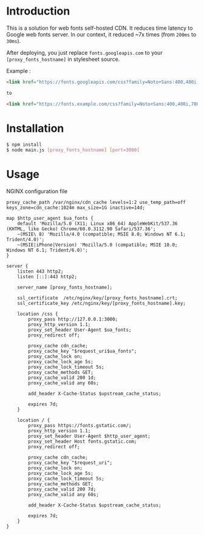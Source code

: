 # Introduction

This is a solution for web fonts self-hosted CDN. It reduces time latency to Google web fonts server. In our context, it reduced ~7x times (from `200ms` to `30ms`).

After deploying, you just replace `fonts.googleapis.com` to your `[proxy_fonts_hostname]` in stylesheet source.

Example :

```html
<link href="https://fonts.googleapis.com/css?family=Noto+Sans:400,400i,700,700i&amp;subset=vietnamese" rel="stylesheet">

to

<link href="https://fonts.example.com/css?family=Noto+Sans:400,400i,700,700i&amp;subset=vietnamese" rel="stylesheet">
```

# Installation

```bash
$ npm install
$ node main.js [proxy_fonts_hostname] [port=3000]
```

# Usage

NGINX configuration file

```nginx
proxy_cache_path /var/nginx/cdn_cache levels=1:2 use_temp_path=off keys_zone=cdn_cache:1024m max_size=1G inactive=14d;

map $http_user_agent $ua_fonts {
    default 'Mozilla/5.0 (X11; Linux x86_64) AppleWebKit/537.36 (KHTML, like Gecko) Chrome/60.0.3112.90 Safari/537.36';
    ~(MSIE\ 8) 'Mozilla/4.0 (compatible; MSIE 8.0; Windows NT 6.1; Trident/4.0)';
    ~(MSIE|iPhone|Version) 'Mozilla/5.0 (compatible; MSIE 10.0; Windows NT 6.1; Trident/6.0)';
}

server {
	listen 443 http2;
	listen [::]:443 http2;

	server_name [proxy_fonts_hostname];
	
	ssl_certificate	 /etc/nginx/key/[proxy_fonts_hostname].crt;
	ssl_certificate_key /etc/nginx/key/[proxy_fonts_hostname].key;

    location /css {
        proxy_pass http://127.0.0.1:3000;
        proxy_http_version 1.1;
        proxy_set_header User-Agent $ua_fonts;
        proxy_redirect off;

        proxy_cache cdn_cache;
        proxy_cache_key "$request_uri$ua_fonts";
        proxy_cache_lock on;
        proxy_cache_lock_age 5s;
        proxy_cache_lock_timeout 5s;
        proxy_cache_methods GET;
        proxy_cache_valid 200 1d;
        proxy_cache_valid any 60s;

        add_header X-Cache-Status $upstream_cache_status;

        expires 7d;
    }

    location / {
        proxy_pass https://fonts.gstatic.com/;
        proxy_http_version 1.1;
        proxy_set_header User-Agent $http_user_agent;
        proxy_set_header Host fonts.gstatic.com;
        proxy_redirect off;

        proxy_cache cdn_cache;
        proxy_cache_key "$request_uri";
        proxy_cache_lock on;
        proxy_cache_lock_age 5s;
        proxy_cache_lock_timeout 5s;
        proxy_cache_methods GET;
        proxy_cache_valid 200 7d;
        proxy_cache_valid any 60s;

        add_header X-Cache-Status $upstream_cache_status;

        expires 7d;
    }
}
``` 